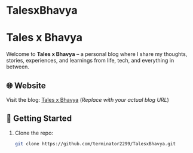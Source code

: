 # TalesxBhavya
# Tales x Bhavya

Welcome to **Tales x Bhavya** – a personal blog where I share my thoughts, stories, experiences, and learnings from life, tech, and everything in between.

## 🌐 Website

Visit the blog: [Tales x Bhavya](https://terminator2299.github.io/TalesxBhavya/)
(*Replace with your actual blog URL*)

## 🚀 Getting Started

1. Clone the repo:
   ```bash
   git clone https://github.com/terminator2299/TalesxBhavya.git
